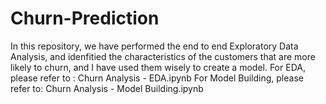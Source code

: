# Churn-Prediction
In this repository, we have performed the end to end Exploratory Data Analysis, and idenfitied the characteristics of the customers that are more likely to churn, and I have used them wisely to create a model.
For EDA, please refer to : Churn Analysis - EDA.ipynb
For Model Building, please refer to: Churn Analysis - Model Building.ipynb

